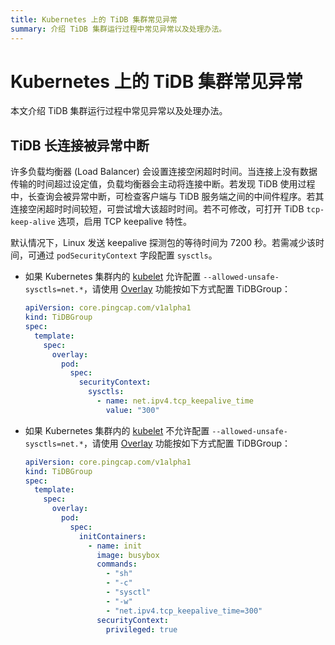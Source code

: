 ```yaml
---
title: Kubernetes 上的 TiDB 集群常见异常
summary: 介绍 TiDB 集群运行过程中常见异常以及处理办法。
---
```


# Kubernetes 上的 TiDB 集群常见异常

本文介绍 TiDB 集群运行过程中常见异常以及处理办法。

## TiDB 长连接被异常中断

许多负载均衡器 (Load Balancer) 会设置连接空闲超时时间。当连接上没有数据传输的时间超过设定值，负载均衡器会主动将连接中断。若发现 TiDB 使用过程中，长查询会被异常中断，可检查客户端与 TiDB 服务端之间的中间件程序。若其连接空闲超时时间较短，可尝试增大该超时时间。若不可修改，可打开 TiDB `tcp-keep-alive` 选项，启用 TCP keepalive 特性。

默认情况下，Linux 发送 keepalive 探测包的等待时间为 7200 秒。若需减少该时间，可通过 `podSecurityContext` 字段配置 `sysctls`。

- 如果 Kubernetes 集群内的 [kubelet](https://kubernetes.io/zh-cn/docs/reference/command-line-tools-reference/kubelet/) 允许配置 `--allowed-unsafe-sysctls=net.*`，请使用 [Overlay](overlay.md) 功能按如下方式配置 TiDBGroup：

    ```yaml
    apiVersion: core.pingcap.com/v1alpha1
    kind: TiDBGroup
    spec:
      template:
        spec:
          overlay:
            pod:
              spec:
                securityContext:
                  sysctls:
                    - name: net.ipv4.tcp_keepalive_time
                      value: "300"
    ```

- 如果 Kubernetes 集群内的 [kubelet](https://kubernetes.io/zh-cn/docs/reference/command-line-tools-reference/kubelet/) 不允许配置 `--allowed-unsafe-sysctls=net.*`，请使用 [Overlay](overlay.md) 功能按如下方式配置 TiDBGroup：

    ```yaml
    apiVersion: core.pingcap.com/v1alpha1
    kind: TiDBGroup
    spec:
      template:
        spec:
          overlay:
            pod:
              spec:
                initContainers:
                  - name: init
                    image: busybox
                    commands:
                      - "sh"
                      - "-c"
                      - "sysctl"
                      - "-w"
                      - "net.ipv4.tcp_keepalive_time=300"
                    securityContext:
                      privileged: true
    ```

